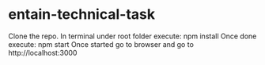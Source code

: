 # entain-technical-task
Clone the repo.
In terminal under root folder execute: npm install
Once done execute: npm start
Once started go to browser and go to http://localhost:3000
